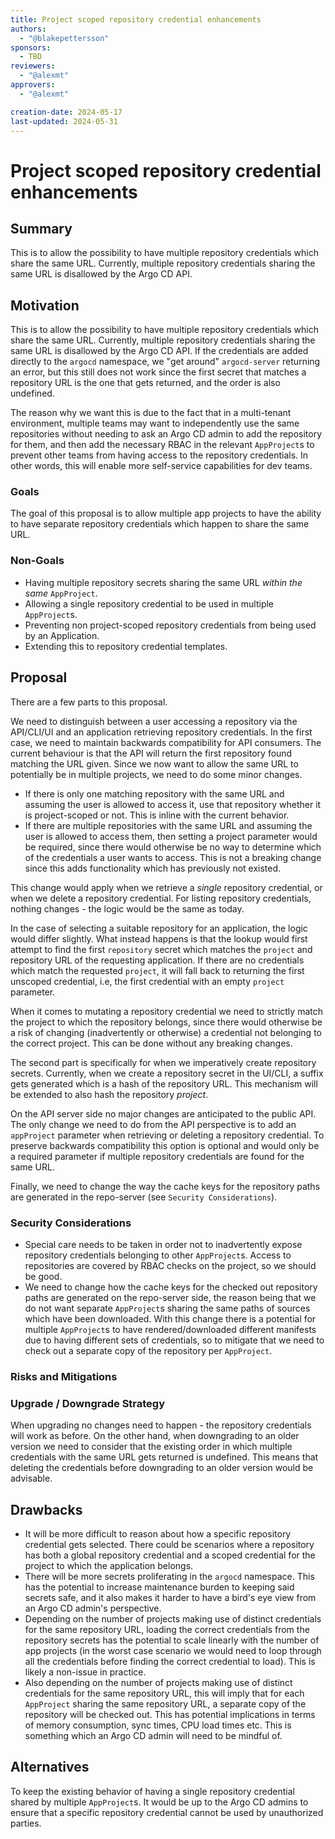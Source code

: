 ```yaml
---
title: Project scoped repository credential enhancements
authors:
  - "@blakepettersson" 
sponsors:
  - TBD
reviewers:
  - "@alexmt"
approvers:
  - "@alexmt"

creation-date: 2024-05-17
last-updated: 2024-05-31
---
```


# Project scoped repository credential enhancements

## Summary

This is to allow the possibility to have multiple repository credentials which share the same URL. Currently, multiple repository
credentials sharing the same URL is disallowed by the Argo CD API.

## Motivation

This is to allow the possibility to have multiple repository credentials which share the same URL. Currently, multiple repository
credentials sharing the same URL is disallowed by the Argo CD API. If the credentials are added directly to the `argocd`
namespace, we "get around" `argocd-server` returning an error, but this still does not work since the first secret that 
matches a repository URL is the one that gets returned, and the order is also undefined. 

The reason why we want this is due to the fact that in a multi-tenant environment, multiple teams may want to 
independently use the same repositories without needing to ask an Argo CD admin to add the repository for them, and then
add the necessary RBAC in the relevant `AppProject`s to prevent other teams from having access to the repository 
credentials. In other words, this will enable more self-service capabilities for dev teams. 

### Goals

The goal of this proposal is to allow multiple app projects to have the ability to have separate repository credentials 
which happen to share the same URL.

### Non-Goals

- Having multiple repository secrets sharing the same URL _within the same_ `AppProject`.
- Allowing a single repository credential to be used in multiple `AppProject`s. 
- Preventing non project-scoped repository credentials from being used by an Application.
- Extending this to repository credential templates.

## Proposal

There are a few parts to this proposal.

We need to distinguish between a user accessing a repository via the API/CLI/UI and an application retrieving repository
credentials. In the first case, we need to maintain backwards compatibility for API consumers. The current behaviour 
is that the API will return the first repository found matching the URL given. Since we now want to allow the same URL 
to potentially be in multiple projects, we need to do some minor changes.

* If there is only one matching repository with the same URL and assuming the user is allowed to access it, use that repository 
whether it is project-scoped or not. This is inline with the current behavior.
* If there are multiple repositories with the same URL and assuming the user is allowed to access them, then setting a
project parameter would be required, since there would otherwise be no way to determine which of the credentials a user
wants to access. This is not a breaking change since this adds functionality which has previously not existed.

This change would apply when we retrieve a _single_ repository credential, or when we delete a repository credential.
For listing repository credentials, nothing changes - the logic would be the same as today.

In the case of selecting a suitable repository for an application, the logic would differ slightly. What instead happens 
is that the lookup would first attempt to find the first `repository` secret which matches the `project` 
and repository URL of the requesting application. If there are no credentials which match the requested `project`, it 
will fall back to returning the first unscoped credential, i.e, the first credential with an empty `project` parameter.

When it comes to mutating a repository credential we need to strictly match the project to which the repository belongs, since 
there would otherwise be a risk of changing (inadvertently or otherwise) a credential not belonging to the correct project.
This can be done without any breaking changes.

The second part is specifically for when we imperatively create repository secrets. Currently, when we create a repository
secret in the UI/CLI, a suffix gets generated which is a hash of the repository URL. This mechanism will be extended to 
also hash the repository _project_.

On the API server side no major changes are anticipated to the public API. The only change we need to do from the API 
perspective is to add an `appProject` parameter when retrieving or deleting a repository credential. To preserve backwards 
compatibility this option is optional and would only be a required parameter if multiple repository credentials are 
found for the same URL.

Finally, we need to change the way the cache keys for the repository paths are generated in the repo-server 
(see `Security Considerations`). 

### Security Considerations

* Special care needs to be taken in order not to inadvertently expose repository credentials belonging to other `AppProject`s.
Access to repositories are covered by RBAC checks on the project, so we should be good.
* We need to change how the cache keys for the checked out repository paths are generated on the repo-server side, the 
reason being that we do not want separate `AppProject`s sharing the same paths of sources which have been downloaded. 
With this change there is a potential for multiple `AppProject`s to have rendered/downloaded different manifests due to 
having different sets of credentials, so to mitigate that we need to check out a separate copy of the repository per 
`AppProject`.

### Risks and Mitigations

### Upgrade / Downgrade Strategy

When upgrading no changes need to happen - the repository credentials will work as before. On the other hand, when 
downgrading to an older version we need to consider that the existing order in which multiple credentials with the same
URL gets returned is undefined. This means that deleting the credentials before downgrading to an older version would be
advisable.

## Drawbacks

* It will be more difficult to reason about how a specific repository credential gets selected. There could be scenarios 
where a repository has both a global repository credential and a scoped credential for the project to which the 
application belongs.
* There will be more secrets proliferating in the `argocd` namespace. This has the potential to increase maintenance burden
to keeping said secrets safe, and it also makes it harder to have a bird's eye view from an Argo CD admin's perspective.
* Depending on the number of projects making use of distinct credentials for the same repository URL, loading the correct 
credentials from the repository secrets has the potential to scale linearly with the number of app projects (in the worst case 
scenario we would need to loop through all the credentials before finding the correct credential to load). This is likely 
a non-issue in practice.
* Also depending on the number of projects making use of distinct credentials for the same repository URL, this will 
imply that for each `AppProject` sharing the same repository URL, a separate copy of the repository will be checked out.
This has potential implications in terms of memory consumption, sync times, CPU load times etc. This is something 
which an Argo CD admin will need to be mindful of.

## Alternatives

To keep the existing behavior of having a single repository credential shared by multiple `AppProject`s. It would be up 
to the Argo CD admins to ensure that a specific repository credential cannot be used by unauthorized parties.